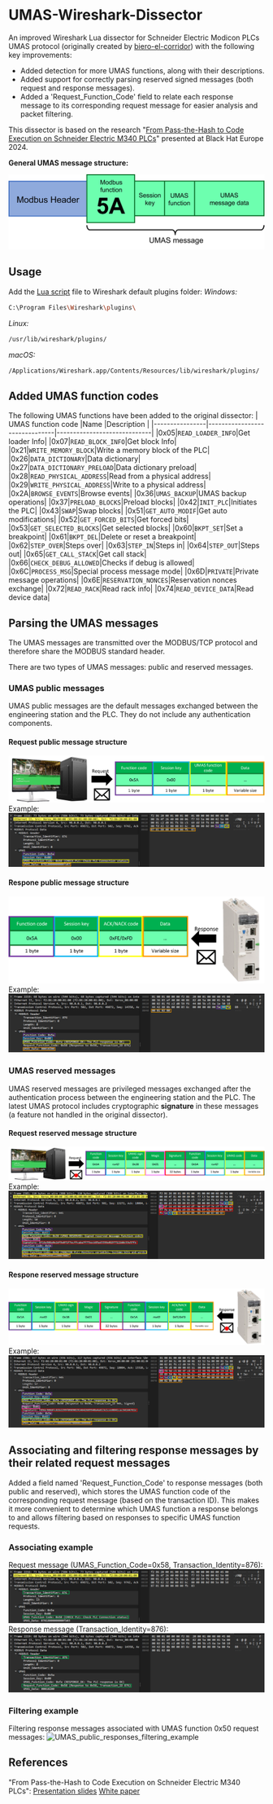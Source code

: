 # UMAS-Wireshark-Dissector
[](https://github.com/zaltzman/UMAS-Wireshark-Dissector#umas-wireshark-dissector)

An improved Wireshark Lua dissector for Schneider Electric Modicon PLCs UMAS protocol  (originally created by [biero-el-corridor](https://github.com/biero-el-corridor/Wireshark-UMAS-Modicon-M340-protocol)) with the following key improvements:

* Added detection for more UMAS functions, along with their descriptions.
* Added support for correctly parsing reserved signed messages (both request and response messages).
* Added a 'Request_Function_Code' field to relate each response message to its corresponding request message for easier analysis and packet filtering.

This dissector is based on the research "[From Pass-the-Hash to Code Execution on Schneider Electric M340 PLCs](https://www.blackhat.com/eu-24/briefings/schedule/#from-pass-the-hash-to-code-execution-on-schneider-electric-m340-plcs-42573)" presented at Black Hat Europe 2024.

**General UMAS message structure:**

![UMAS_structure](https://raw.githubusercontent.com/zaltzman/UMAS-Wireshark-Dissector/refs/heads/main/Images/umas1.png) 

## Usage

Add the [Lua script](https://raw.githubusercontent.com/zaltzman/UMAS-Wireshark-Dissector/refs/heads/main/umas-wireshark-dissector.lua) file to Wireshark default plugins folder:
*Windows:*
```sh
C:\Program Files\Wireshark\plugins\
```
*Linux:*
```sh
/usr/lib/wireshark/plugins/
```
*macOS:*
```sh
/Applications/Wireshark.app/Contents/Resources/lib/wireshark/plugins/
```

## Added UMAS function codes
The following UMAS functions have been added to the original dissector:
|  UMAS function code              |Name                          |Description               |
|----------------|-------------------------------|-----------------------------|
|0x05|`READ_LOADER_INFO`|Get loader Info|
|0x07|`READ_BLOCK_INFO`|Get block Info|
|0x21|`WRITE_MEMORY_BLOCK`|Write a memory block of the PLC|
|0x26|`DATA_DICTIONARY`|Data dictionary|
|0x27|`DATA_DICTIONARY_PRELOAD`|Data dictionary preload|
|0x28|`READ_PHYSICAL_ADDRESS`|Read from a physical address|
|0x29|`WRITE_PHYSICAL_ADDRESS`|Write to a physical address|
|0x2A|`BROWSE_EVENTS`|Browse events|
|0x36|`UMAS_BACKUP`|UMAS backup operations|
|0x37|`PRELOAD_BLOCKS`|Preload blocks|
|0x42|`INIT_PLC`|Initiates the PLC|
|0x43|`SWAP`|Swap blocks|
|0x51|`GET_AUTO_MODIF`|Get auto modifications|
|0x52|`GET_FORCED_BITS`|Get forced bits|
|0x53|`GET_SELECTED_BLOCKS`|Get selected blocks|
|0x60|`BKPT_SET`|Set a breakpoint|
|0x61|`BKPT_DEL`|Delete or reset a breakpoint|
|0x62|`STEP_OVER`|Steps over|
|0x63|`STEP_IN`|Steps in|
|0x64|`STEP_OUT`|Steps out|
|0x65|`GET_CALL_STACK`|Get call stack|
|0x66|`CHECK_DEBUG_ALLOWED`|Checks if debug is allowed|
|0x6C|`PROCESS_MSG`|Special process message mode|
|0x6D|`PRIVATE`|Private message operations|
|0x6E|`RESERVATION_NONCES`|Reservation nonces exchange|
|0x72|`READ_RACK`|Read rack info|
|0x74|`READ_DEVICE_DATA`|Read device data|

## Parsing the UMAS messages
The UMAS messages are transmitted over the MODBUS/TCP protocol and therefore share the MODBUS standard header.

There are two types of UMAS messages: public and reserved messages.

### UMAS public messages
UMAS public messages are the default messages exchanged between the engineering station and the PLC. They do not include any authentication components.

#### Request public message structure
![UMAS_public_request_structure](https://raw.githubusercontent.com/zaltzman/UMAS-Wireshark-Dissector/refs/heads/main/Images/umas2.png)
Example:
![UMAS_public_request_example](https://raw.githubusercontent.com/zaltzman/UMAS-Wireshark-Dissector/refs/heads/main/Images/umas6.png)
#### Respone public message structure
![UMAS_public_response_structure](https://raw.githubusercontent.com/zaltzman/UMAS-Wireshark-Dissector/refs/heads/main/Images/umas3.png)
Example:
![UMAS_public_response_example](https://raw.githubusercontent.com/zaltzman/UMAS-Wireshark-Dissector/refs/heads/main/Images/umas7.png)
### UMAS reserved messages
UMAS reserved messages are privileged messages exchanged after the authentication process between the engineering station and the PLC. The latest UMAS protocol includes cryptographic **signature** in these messages (a feature not handled in the original dissector).
#### Request reserved message structure
![UMAS_reserved_request_structure](https://raw.githubusercontent.com/zaltzman/UMAS-Wireshark-Dissector/refs/heads/main/Images/umas4.png)
Example:
![UMAS_reserved_request_example](https://raw.githubusercontent.com/zaltzman/UMAS-Wireshark-Dissector/refs/heads/main/Images/umas8.png)
#### Respone reserved message structure
![UMAS_reserved_response_structure](https://raw.githubusercontent.com/zaltzman/UMAS-Wireshark-Dissector/refs/heads/main/Images/umas5.png)
Example:
![UMAS_reserved_response_example](https://raw.githubusercontent.com/zaltzman/UMAS-Wireshark-Dissector/refs/heads/main/Images/umas9.png)
## Associating and filtering response messages by their related request messages
Added a field named 'Request_Function_Code' to response messages (both public and reserved), which stores the UMAS function code of the corresponding request message (based on the transaction ID). This makes it more convenient to determine which UMAS function a response belongs to and allows filtering based on responses to specific UMAS function requests.
### Associating example
Request message (UMAS_Function_Code=0x58, Transaction_Identity=876):
![UMAS_public_request_example](https://raw.githubusercontent.com/zaltzman/UMAS-Wireshark-Dissector/refs/heads/main/Images/umas10.png)
Response message (Transaction_Identity=876):
![UMAS_public_response_example](https://raw.githubusercontent.com/zaltzman/UMAS-Wireshark-Dissector/refs/heads/main/Images/umas11.png)
### Filtering example
Filtering response messages associated with UMAS function 0x50 request messages:
![UMAS_public_responses_filtering_example](https://raw.githubusercontent.com/zaltzman/UMAS-Wireshark-Dissector/refs/heads/main/Images/umas12.png)
## References
"From Pass-the-Hash to Code Execution on Schneider Electric M340 PLCs":
[Presentation slides](https://i.blackhat.com/EU-24/Presentations/EU-24-Zaltzman-From-Pass-the-Hash-to-Code-Execution.pdf)
[White paper](https://i.blackhat.com/EU-24/Presentations/EU-24-Zaltzman-From-Pass-the-Hash-to-Code-Execution-wp.pdf)